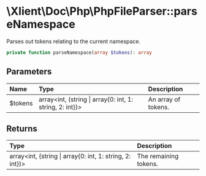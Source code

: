 # \\Xlient\\Doc\\Php\\PhpFileParser::parseNamespace

Parses out tokens relating to the current namespace.

```php
private function parseNamespace(array $tokens): array
```

## Parameters

| Name | Type | Description |
| :--- | :--- | :--- |
| $tokens | array\<int, \(string \| array\{0: int, 1: string, 2: int\}\)\> | An array of tokens. |

## Returns

| Type | Description |
| :--- | :--- |
| array\<int, \(string \| array\{0: int, 1: string, 2: int\}\)\> | The remaining tokens. |